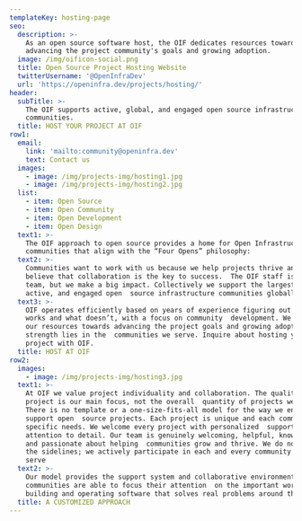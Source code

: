 ```yaml
---
templateKey: hosting-page
seo:
  description: >-
    As an open source software host, the OIF dedicates resources towards
    advancing the project community's goals and growing adoption. 
  image: /img/oificon-social.png
  title: Open Source Project Hosting Website
  twitterUsername: '@OpenInfraDev'
  url: 'https://openinfra.dev/projects/hosting/'
header:
  subTitle: >-
    The OIF supports active, global, and engaged open source infrastructure
    communities.
  title: HOST YOUR PROJECT AT OIF
row1:
  email:
    link: 'mailto:community@openinfra.dev'
    text: Contact us
  images:
    - image: /img/projects-img/hosting1.jpg
    - image: /img/projects-img/hosting2.jpg
  list:
    - item: Open Source
    - item: Open Community
    - item: Open Development
    - item: Open Design
  text1: >-
    The OIF approach to open source provides a home for Open Infrastructure
    communities that align with the “Four Opens” philosophy:      
  text2: >-
    Communities want to work with us because we help projects thrive and truly
    believe that collaboration is the key to success.  The OIF staff is a small
    team, but we make a big impact. Collectively we support the largest, most
    active, and engaged open  source infrastructure communities globally.
  text3: >-
    OIF operates efficiently based on years of experience figuring out what
    works and what doesn’t, with a focus on community  development. We dedicate
    our resources towards advancing the project goals and growing adoption. Our
    strength lies in the  communities we serve. Inquire about hosting your
    project with OIF.
  title: HOST AT OIF
row2:
  images:
    - image: /img/projects-img/hosting3.jpg
  text1: >-
    At OIF we value project individuality and collaboration. The quality of each
    project is our main focus, not the overall  quantity of projects we host.
    There is no template or a one-size-fits-all model for the way we engage and
    support open  source projects. Each project is unique and each community has
    specific needs. We welcome every project with personalized  support and
    attention to detail. Our team is genuinely welcoming, helpful, knowledgeable
    and passionate about helping  communities grow and thrive. We do not sit on
    the sidelines; we actively participate in each and every community that we
    serve        
  text2: >-
    Our model provides the support system and collaborative environment where
    communities are able to focus their attention  on the important work of
    building and operating software that solves real problems around the globe.
  title: A CUSTOMIZED APPROACH
---
```


